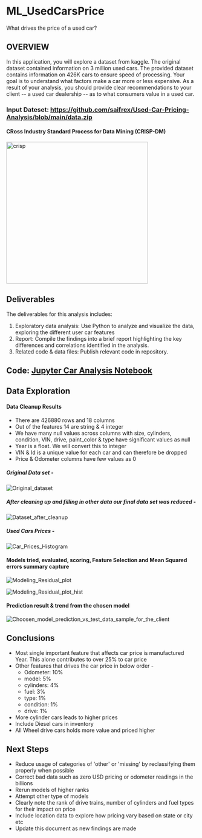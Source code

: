 # ML_UsedCarsPrice
What drives the price of a used car?
## OVERVIEW

In this application, you will explore a dataset from kaggle. The original dataset contained information on 3 million used cars. The provided dataset contains information on 426K cars to ensure speed of processing. Your goal is to understand what factors make a car more or less expensive. As a result of your analysis, you should provide clear recommendations to your client -- a used car dealership -- as to what consumers value in a used car.

  ### Input Dateset: https://github.com/saifrex/Used-Car-Pricing-Analysis/blob/main/data.zip

#### CRoss Industry Standard Process for Data Mining (CRISP-DM)
<img width="374" alt="crisp" src="https://github.com/saifrex/Used-Car-Pricing-Analysis/assets/crisp.png?raw=true">


## Deliverables
The deliverables for this analysis includes:

1. Exploratory data analysis: Use Python to analyze and visualize the data, exploring the different user car features
2. Report: Compile the findings into a brief report highlighting the key differences and correlations identified in the analysis.
3. Related code & data files: Publish relevant code in repository.

## Code: [Jupyter Car Analysis Notebook](/Car_Pricing_Analysis.ipynb)

## Data Exploration
 
#### Data Cleanup Results
- There are 426880 rows and 18 columns
- Out of the features 14 are string & 4 integer
- We have many null values across columns with size, cylinders, condition, VIN, drive, paint_color & type have significant values as null
- Year is a float.  We will convert this to integer
- VIN & Id is a unique value for each car and can therefore be dropped
- Price & Odometer columns have few values as 0

##### Original Data set - 

![Original_dataset](https://github.com/saifrex/Used-Car-Pricing-Analysis/assets/data_cleanup_required.png?raw=true)


##### After cleaning up and filling in other data our final data set was reduced - 

![Dataset_after_cleanup](https://github.com/saifrex/Used-Car-Pricing-Analysis/assets/data_cleanup_outcome.png?raw=true)


##### Used Cars Prices -
![Car_Prices_Histogram](https://github.com/saifrex/Used-Car-Pricing-Analysis/assets/used_car_prices.png?raw=true)

#### Models tried, evaluated, scoring, Feature Selection and Mean Squared errors summary capture
![Modeling_Residual_plot](https://github.com/saifrex/Used-Car-Pricing-Analysis/assets/residual_prediction_plot.png?raw=true)

![Modeling_Residual_plot_hist](https://github.com/saifrex/Used-Car-Pricing-Analysis/assets/residual_prediction_histogram.png?raw=true)

#### Prediction result & trend from the chosen model
![Choosen_model_prediction_vs_test_data_sample_for_the_client](https://github.com/saifrex/Used-Car-Pricing-Analysis/assets/model_prediction.png?raw=true)

## Conclusions

- Most single important feature that affects car price is manufactured Year. This alone contributes to over 25% to car price
- Other features that drives the car price in below order -
  - Odometer: 10%
  - model: 5%
  - cylinders: 4%
  - fuel: 3%
  - type: 1% 
  - condition: 1% 
  - drive: 1%
- More cylinder cars leads to higher prices
- Include Diesel cars in inventory
- All Wheel drive cars holds more value and priced higher

## Next Steps

 - Reduce usage of categories of 'other' or 'missing' by reclassifying them properly when possible
 - Correct bad data such as zero USD pricing or odometer readings in the billions
 - Rerun models of higher ranks
 - Attempt other type of models
 - Clearly note the rank of drive trains, number of cylinders and fuel types for their impact on price 
 - Include location data to explore how pricing vary based on state or city etc
 - Update this document as new findings are made

